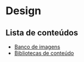 # Design

## Lista de conteúdos
- [Banco de imagens](banco-de-imagens.md)
- [Bibliotecas de conteúdo](bibliotecasdeconteudo.md)
